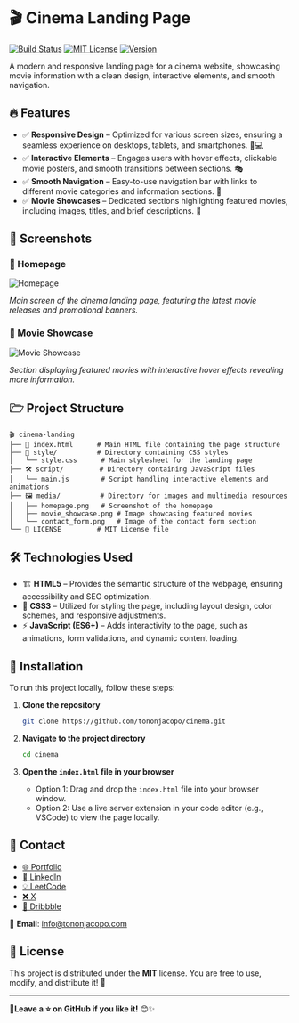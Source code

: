 # 🎬 Cinema Landing Page

[![Build Status](https://img.shields.io/badge/build-passing-brightgreen)](https://github.com/tononjacopo/cinema/actions)
[![MIT License](https://img.shields.io/badge/license-MIT-blue)](LICENSE)
[![Version](https://img.shields.io/badge/version-1.0.0-orange)](https://github.com/tononjacopo/cinema/releases)

A modern and responsive landing page for a cinema website, showcasing movie information with a clean design, interactive elements, and smooth navigation.

## 🔥 Features

- ✅ **Responsive Design** – Optimized for various screen sizes, ensuring a seamless experience on desktops, tablets, and smartphones. 📱💻
- ✅ **Interactive Elements** – Engages users with hover effects, clickable movie posters, and smooth transitions between sections. 🎭
- ✅ **Smooth Navigation** – Easy-to-use navigation bar with links to different movie categories and information sections. 🚀
- ✅ **Movie Showcases** – Dedicated sections highlighting featured movies, including images, titles, and brief descriptions. 🍿

## 📸 Screenshots

### 🔹 Homepage

![Homepage](media/homepage.png)

*Main screen of the cinema landing page, featuring the latest movie releases and promotional banners.*

### 🔹 Movie Showcase

![Movie Showcase](media/movie_showcase.png)

*Section displaying featured movies with interactive hover effects revealing more information.*

## 🗁 Project Structure

```plaintext
🎬 cinema-landing
├── 📝 index.html      # Main HTML file containing the page structure
├── 🎨 style/          # Directory containing CSS styles
│   └── style.css      # Main stylesheet for the landing page
├── 🛠️ script/         # Directory containing JavaScript files
│   └── main.js        # Script handling interactive elements and animations
├── 🖼️ media/          # Directory for images and multimedia resources
│   ├── homepage.png   # Screenshot of the homepage
│   ├── movie_showcase.png # Image showcasing featured movies
│   └── contact_form.png   # Image of the contact form section
└── 📄 LICENSE         # MIT License file
```

## 🛠️ Technologies Used

- 🏗️ **HTML5** – Provides the semantic structure of the webpage, ensuring accessibility and SEO optimization.
- 🎨 **CSS3** – Utilized for styling the page, including layout design, color schemes, and responsive adjustments.
- ⚡ **JavaScript (ES6+)** – Adds interactivity to the page, such as animations, form validations, and dynamic content loading.

## 🚀 Installation

To run this project locally, follow these steps:

1. **Clone the repository**

   ```bash
   git clone https://github.com/tononjacopo/cinema.git
   ```

2. **Navigate to the project directory**

   ```bash
   cd cinema
   ```

3. **Open the `index.html` file in your browser**

   - Option 1: Drag and drop the `index.html` file into your browser window.
   - Option 2: Use a live server extension in your code editor (e.g., VSCode) to view the page locally.

## 📩 Contact

- [🌐 Portfolio](https://tononjacopo.com)
- [🔗 LinkedIn](https://it.linkedin.com/in/tononjacopo)
- [💡 LeetCode](https://leetcode.com/tononjacopo)
- [❌ X](https://x.com/devtononjacopo)
- [🎨 Dribbble](https://dribbble.com/tononjacopo)

📩 **Email**: [info@tononjacopo.com](mailto:info@tononjacopo.com)

## 📝 License

This project is distributed under the **MIT** license. You are free to use, modify, and distribute it! 🚀

---

**🔗Leave a ⭐ on GitHub if you like it!** 😊✨
